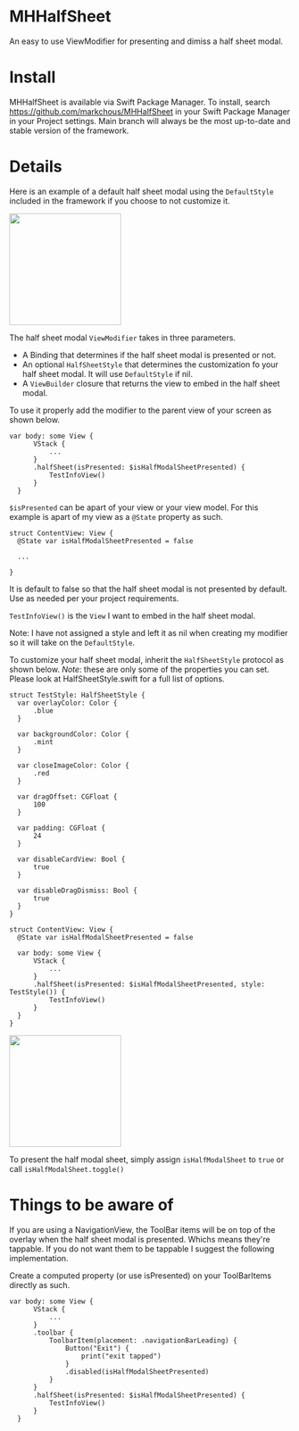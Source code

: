 # MHHalfSheet

An easy to use ViewModifier for presenting and dimiss a half sheet modal.

# Install

MHHalfSheet is available via Swift Package Manager. To install, search https://github.com/markchous/MHHalfSheet in your Swift Package Manager in your Project settings. Main branch will always be the most up-to-date and stable version of the framework.

# Details

Here is an example of a default half sheet modal using the `DefaultStyle` included in the framework if you choose to not customize it.

<img src="https://user-images.githubusercontent.com/11300751/164796546-9aef9232-3a25-45f1-a788-5e8c74c31954.png" width="200">

The half sheet modal `ViewModifier` takes in three parameters.

  - A Binding<Bool> that determines if the half sheet modal is presented or not.
  - An optional `HalfSheetStyle` that determines the customization fo your half sheet modal. It will use `DefaultStyle` if nil.
  - A `ViewBuilder` closure that returns the view to embed in the half sheet modal.
  
To use it properly add the modifier to the parent view of your screen as shown below.
  
  ```
  var body: some View {
        VStack {
            ...
        }
        .halfSheet(isPresented: $isHalfModalSheetPresented) {
            TestInfoView()
        }
    }
  ```
  
  `$isPresented` can be apart of your view or your view model. For this example is apart of my view as a `@State` property as such.
  ```
  struct ContentView: View {
    @State var isHalfModalSheetPresented = false
    
    ...
  
  }
  ```
  It is default to false so that the half sheet modal is not presented by default. Use as needed per your project requirements.
  
  `TestInfoView()` is the `View` I want to embed in the half sheet modal.
  
  Note: I have not assigned a style and left it as nil when creating my modifier so it will take on the `DefaultStyle`.
  
  To customize your half sheet modal, inherit the `HalfSheetStyle` protocol as shown below. *Note*: these are only some of the properties you can set. Please look at HalfSheetStyle.swift for a full list of options.
  
  ```
  struct TestStyle: HalfSheetStyle {
    var overlayColor: Color {
        .blue
    }
    
    var backgroundColor: Color {
        .mint
    }
    
    var closeImageColor: Color {
        .red
    }
    
    var dragOffset: CGFloat {
        100
    }
    
    var padding: CGFloat {
        24
    }
    
    var disableCardView: Bool {
        true
    }
    
    var disableDragDismiss: Bool {
        true
    }
  }
  
  struct ContentView: View {
    @State var isHalfModalSheetPresented = false
    
    var body: some View {
        VStack {
            ...
        }
        .halfSheet(isPresented: $isHalfModalSheetPresented, style: TestStyle()) {
            TestInfoView()
        }
    }
}

  ```
  
<img src="https://user-images.githubusercontent.com/11300751/164799555-2d358920-7718-407d-8450-b5b2144d5d78.png" width="200">
  
To present the half modal sheet, simply assign `isHalfModalSheet` to `true` or call `isHalfModalSheet.toggle()`
  
# Things to be aware of
  
If you are using a NavigationView, the ToolBar items will be on top of the overlay when the half sheet modal is presented. Whichs means they're tappable. If you do not want them to be tappable I suggest the following implementation.
  
Create a computed property (or use isPresented) on your ToolBarItems directly as such.
  
  ```
  var body: some View {
        VStack {
            ...
        }
        .toolbar {
            ToolbarItem(placement: .navigationBarLeading) {
                Button("Exit") {
                    print("exit tapped")
                }
                .disabled(isHalfModalSheetPresented)
            }
        }
        .halfSheet(isPresented: $isHalfModalSheetPresented) {
            TestInfoView()
        }
    }
  ```
